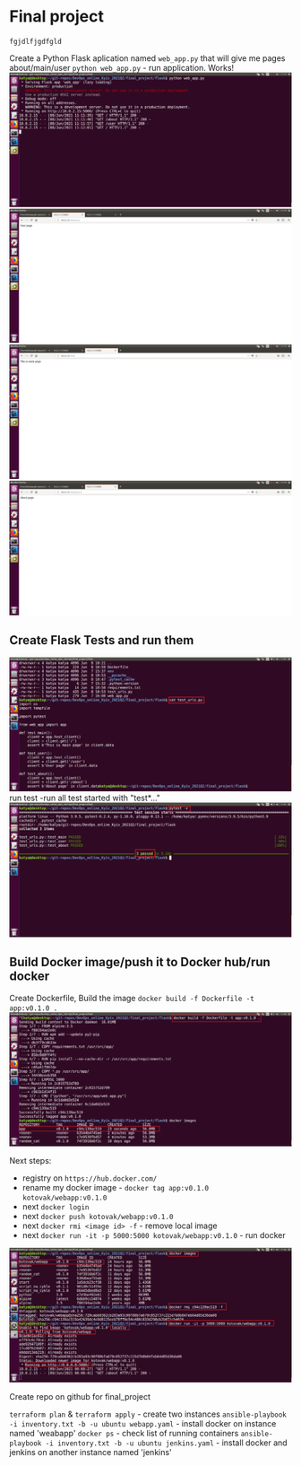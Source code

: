 # Final project 
```
fgjdlfjgdfgld
```

Create a Python Flask aplication named `web_app.py` that will give me pages about/main/user 
`python web_app.py` - run application. Works!
<img src="screenshots/1.png">
<img src="screenshots/2.png">
<img src="screenshots/3.png">
<img src="screenshots/4.png">

## Create Flask Tests and run them 
<img src="screenshots/5.png">
run test -run all test started with  "test*..."
<img src="screenshots/6.png">

## Build Docker image/push it to Docker hub/run docker
Create Dockerfile, Build the image `docker build -f Dockerfile -t app:v0.1.0 .`
<img src="screenshots/7.png">

Next steps:
- registry on `https://hub.docker.com/`
- rename my docker image - `docker tag app:v0.1.0 kotovak/webapp:v0.1.0`
- next `docker login`
- next `docker push kotovak/webapp:v0.1.0`
- next `docker rmi <image id> -f` - remove local image
- next `docker run -it -p 5000:5000 kotovak/webapp:v0.1.0` - run docker
<img src="screenshots/8.png">

Create repo on github for final_project

`terraform plan` & `terraform apply` - create two instances
`ansible-playbook -i inventory.txt -b -u ubuntu webapp.yaml` - install docker on instance named 'weabapp'
`docker ps` - check list of running containers
`ansible-playbook -i inventory.txt -b -u ubuntu jenkins.yaml` - install docker and jenkins on  another instance named 'jenkins'


